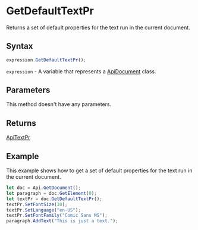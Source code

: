 # GetDefaultTextPr

Returns a set of default properties for the text run in the current document.

## Syntax

```javascript
expression.GetDefaultTextPr();
```

`expression` - A variable that represents a [ApiDocument](../ApiDocument.md) class.

## Parameters

This method doesn't have any parameters.

## Returns

[ApiTextPr](../../ApiTextPr/ApiTextPr.md)

## Example

This example shows how to get a set of default properties for the text run in the current document.

```javascript
let doc = Api.GetDocument();
let paragraph = doc.GetElement(0);
let textPr = doc.GetDefaultTextPr();
textPr.SetFontSize(30);
textPr.SetLanguage("en-US");
textPr.SetFontFamily("Comic Sans MS");
paragraph.AddText("This is just a text.");
```
